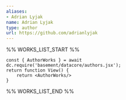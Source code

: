 ```yaml
---
aliases:
- Adrian Lyjak
name: Adrian Lyjak
type: author
url: https://github.com/adrianlyjak
---
```



%% WORKS_LIST_START %%

```datacorejsx
const { AuthorWorks } = await dc.require('basement/datacore/authors.jsx');
return function View() {
    return <AuthorWorks/>
}
```
%% WORKS_LIST_END %%